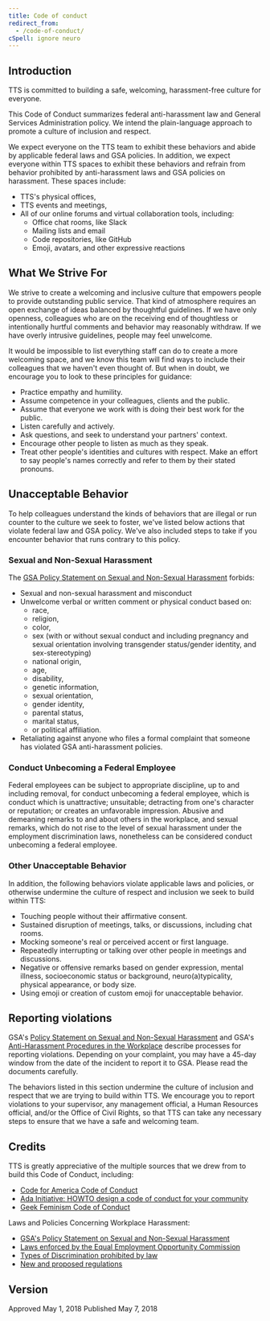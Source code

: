 ```yaml
---
title: Code of conduct
redirect_from:
  - /code-of-conduct/
cSpell: ignore neuro
---
```


## Introduction

TTS is committed to building a safe, welcoming, harassment-free culture for
everyone.

This Code of Conduct summarizes federal anti-harassment law and General Services
Administration policy. We intend the plain-language approach to promote a
culture of inclusion and respect.

We expect everyone on the TTS team to exhibit these behaviors and abide by
applicable federal laws and GSA policies. In addition, we expect everyone within
TTS spaces to exhibit these behaviors and refrain from behavior prohibited by
anti-harassment laws and GSA policies on harassment. These spaces include:

- TTS&#39;s physical offices,
- TTS events and meetings,
- All of our online forums and virtual collaboration tools, including:
  - Office chat rooms, like Slack
  - Mailing lists and email
  - Code repositories, like GitHub
  - Emoji, avatars, and other expressive reactions

## What We Strive For

We strive to create a welcoming and inclusive culture that empowers people to
provide outstanding public service. That kind of atmosphere requires an open
exchange of ideas balanced by thoughtful guidelines. If we have only openness,
colleagues who are on the receiving end of thoughtless or intentionally hurtful
comments and behavior may reasonably withdraw. If we have overly intrusive
guidelines, people may feel unwelcome.

It would be impossible to list everything staff can do to create a more
welcoming space, and we know this team will find ways to include their
colleagues that we haven&#39;t even thought of. But when in doubt, we encourage
you to look to these principles for guidance:

- Practice empathy and humility.
- Assume competence in your colleagues, clients and the public.
- Assume that everyone we work with is doing their best work for the public.
- Listen carefully and actively.
- Ask questions, and seek to understand your partners&#39; context.
- Encourage other people to listen as much as they speak.
- Treat other people&#39;s identities and cultures with respect. Make an effort
  to say people&#39;s names correctly and refer to them by their stated
  pronouns.

## Unacceptable Behavior

To help colleagues understand the kinds of behaviors that are illegal or run
counter to the culture we seek to foster, we&#39;ve listed below actions that
violate federal law and GSA policy. We&#39;ve also included steps to take if you
encounter behavior that runs contrary to this policy.

### Sexual and Non-Sexual Harassment

The [GSA Policy Statement on Sexual and Non-Sexual Harassment](https://www.gsa.gov/directives/files?file=2023-08/CC047930_%20directive_ADM%202325.8A,%20GSA%20Policy%20Statement%20on%20Harassment.pdf)
 forbids:

- Sexual and non-sexual harassment and misconduct
- Unwelcome verbal or written comment or physical conduct based on:
  - race,
  - religion,
  - color,
  - sex (with or without sexual conduct and including pregnancy and sexual
    orientation involving transgender status/gender identity, and
    sex-stereotyping)
  - national origin,
  - age,
  - disability,
  - genetic information,
  - sexual orientation,
  - gender identity,
  - parental status,
  - marital status,
  - or political affiliation.
- Retaliating against anyone who files a formal complaint that someone has
  violated GSA anti-harassment policies.

### Conduct Unbecoming a Federal Employee

Federal employees can be subject to appropriate discipline, up to and including
removal, for conduct unbecoming a federal employee, which is conduct which is
unattractive; unsuitable; detracting from one&#39;s character or reputation; or
creates an unfavorable impression. Abusive and demeaning remarks to and about
others in the workplace, and sexual remarks, which do not rise to the level of
sexual harassment under the employment discrimination laws, nonetheless can be
considered conduct unbecoming a federal employee.

### Other Unacceptable Behavior

In addition, the following behaviors violate applicable laws and policies, or
otherwise undermine the culture of respect and inclusion we seek to build within
TTS:

- Touching people without their affirmative consent.
- Sustained disruption of meetings, talks, or discussions, including chat rooms.
- Mocking someone&#39;s real or perceived accent or first language.
- Repeatedly interrupting or talking over other people in meetings and
  discussions.
- Negative or offensive remarks based on gender expression, mental illness,
  socioeconomic status or background, neuro(a)typicality, physical appearance,
  or body size.
- Using emoji or creation of custom emoji for unacceptable behavior.

## Reporting violations

GSA's [Policy Statement on Sexual and Non-Sexual Harassment](https://www.gsa.gov/directives/files?file=2023-08%2FCC047930_%20directive_ADM%202325.8A%2C%20GSA%20Policy%20Statement%20on%20Harassment.pdf) and GSA's [Anti-Harassment Procedures in the Workplace](https://www.gsa.gov/directives/files?file=2023-12%2FCC044442_Order_HRM%209700.6%20CHGE%202%20Anti-Harassment%20Procedures%20in%20the%20Workplace%20%284%29.pdf) describe processes for reporting violations. Depending on your complaint, you may have a 45-day
window from the date of the incident to report it to GSA. Please read the documents carefully.

The behaviors listed in this section undermine the culture of inclusion and
respect that we are trying to build within TTS. We encourage you to report
violations to your supervisor, any management official, a Human Resources
official, and/or the Office of Civil Rights, so that TTS can take any necessary
steps to ensure that we have a safe and welcoming team.

## Credits

TTS is greatly appreciative of the multiple sources that we drew from to build
this Code of Conduct, including:

- [Code for America Code of Conduct](https://github.com/codeforamerica/codeofconduct)
- [Ada Initiative: HOWTO design a code of conduct for your community](https://adainitiative.org/about-us/)
- [Geek Feminism Code of Conduct](https://geekfeminism.org/about/code-of-conduct/)

Laws and Policies Concerning Workplace Harassment:

- [GSA&#39;s Policy Statement on Sexual and Non-Sexual Harassment](https://www.gsa.gov/directives/files?file=2023-08/CC047930_%20directive_ADM%202325.8A,%20GSA%20Policy%20Statement%20on%20Harassment.pdf)
- [Laws enforced by the Equal Employment Opportunity Commission](https://www.eeoc.gov/eeoc-legal-resources)
- [Types of Discrimination prohibited by law](https://www.eeoc.gov/prohibited-employment-policiespractices)
- [New and proposed regulations](https://www.eeoc.gov/regulatory-process-proposed-rules-final-rules-and-regulatory-agenda)

## Version

Approved May 1, 2018
Published May 7, 2018
